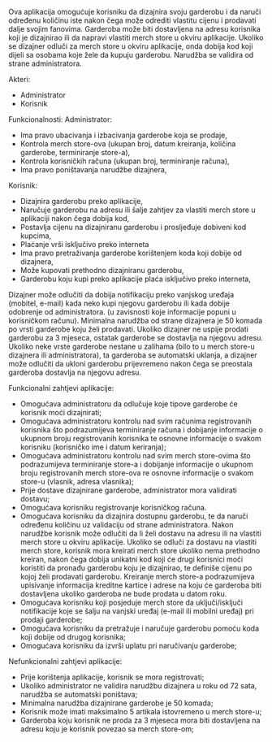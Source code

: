 Ova aplikacija omogućuje korisniku da dizajnira svoju garderobu i da naruči određenu količinu iste nakon čega može odrediti vlastitu cijenu i prodavati dalje svojim fanovima. Garderoba može biti dostavljena na adresu korisnika koji je dizajnirao ili da napravi vlastiti merch store u okviru aplikacije. Ukoliko se dizajner odluči za merch store u okviru aplikacije, onda dobija kod koji dijeli sa osobama koje žele da kupuju garderobu. Narudžba se validira od strane administratora. 
 
Akteri:
- Administrator
- Korisnik
 
Funkcionalnosti:
Administrator:
- Ima pravo ubacivanja i izbacivanja garderobe koja se prodaje,
- Kontrola merch store-ova (ukupan broj, datum kreiranja, količina garderobe, terminiranje store-a),
- Kontrola korisničkih računa (ukupan broj, terminiranje računa),
- Ima pravo poništavanja narudžbe dizajnera,
 
Korisnik:
- Dizajnira garderobu preko aplikacije,
- Naručuje garderobu na adresu ili šalje zahtjev za vlastiti merch store u aplikaciji nakon čega dobija kod,
- Postavlja cijenu na dizajniranu garderobu i prosljeđuje dobiveni kod kupcima,
- Plaćanje vrši isključivo preko interneta
- Ima pravo pretraživanja garderobe korištenjem koda koji dobije od dizajnera,
- Može kupovati prethodno dizajniranu garderobu,
- Garderobu koju kupi preko aplikacije plaća isključivo preko interneta,
 
Dizajner može odlučiti da dobija notifikaciju preko vanjskog uređaja (mobitel, e-mail) kada neko kupi njegovu garderobu ili kada dobije odobrenje od administratora. (u zavisnosti koje informacije popuni u korisničkom računu). Minimalna narudžba od strane dizajnera je 50 komada po vrsti garderobe koju želi prodavati. Ukoliko dizajner ne uspije prodati garderobu za 3 mjeseca, ostatak garderobe se dostavlja na njegovu adresu. Ukoliko neke vrste garderobe nestane u zalihama (bilo to u merch store-u dizajnera ili administratora), ta garderoba se automatski uklanja, a dizajner može odlučiti da ukloni garderobu prijevremeno nakon čega se preostala garderoba dostavlja na njegovu adresu.

Funkcionalni zahtjevi aplikacije:
- Omogućava administratoru da odlučuje koje tipove garderobe će korisnik moći dizajnirati;
- Omogućava administratoru kontrolu nad svim računima registrovanih korisnika što podrazumijeva terminiranje računa i dobijanje informacije o ukupnom broju registrovanih korisnika te osnovne informacije o svakom korisniku (korisničko ime i datum keriranja);
- Omogućava administratoru kontrolu nad svim merch store-ovima što podrazumijeva terminiranje store-a i dobijanje informacije o ukupnom broju registrovanih merch store-ova re osnovne informacije o svakom store-u (vlasnik, adresa vlasnika);
- Prije dostave dizajnirane garderobe, administrator mora validirati dostavu;
- Omogućava korisniku registrovanje korisničkog računa.
- Omogućava korisniku da dizajnira dostupnu garderobu, te da naruči određenu količinu uz validaciju od strane administratora. Nakon narudžbe korisnik može odlučiti da li želi dostavu na adresu ili na vlastiti merch store u okviru aplikacije. Ukoliko se odluči za dostavu na vlastiti merch store, korisnik mora kreirati merch store ukoliko nema prethodno kreiran, nakon čega dobija unikatni kod koji će drugi korisnici moći koristiti da pronađu garderobu koju je dizajnirao, te definiše cijenu po kojoj želi prodavati garderobu. Kreiranje merch store-a podrazumijeva upisivanje informacija kreditne kartice i adrese na koju će garderoba biti dostavljena ukoliko garderoba ne bude prodata u datom roku.
- Omogućava korisniku koji posjeduje merch store da uključi/isključi notifikacije koje se šalju na vanjski uređaj (e-mail ili mobilni uređaj) pri prodaji garderobe;
- Omogućava korisniku da pretražuje i naručuje garderobu pomoću koda koji dobije od drugog korisnika;
- Omogućava korisniku da izvrši uplatu pri naručivanju garderobe;

Nefunkcionalni zahtjevi aplikacije:
- Prije korištenja aplikacije, korisnik se mora registrovati;
- Ukoliko administrator ne validira narudžbu dizajnera u roku od 72 sata, narudžba se automatski poništava;
- Minimalna narudžba dizajnirane garderobe je 50 komada;
- Korisnik može imati maksimalno 5 artikala istovremeno u merch store-u;
- Garderoba koju korisnik ne proda za 3 mjeseca mora biti dostavljena na adresu koju je korisnik povezao sa merch store-om;

 
